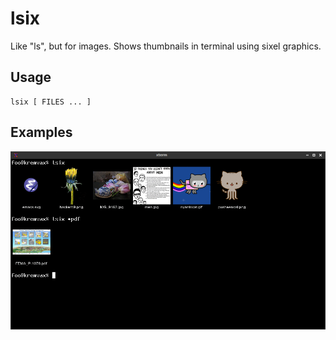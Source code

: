 # lsix
Like "ls", but for images. Shows thumbnails in terminal using sixel graphics.

## Usage

    lsix [ FILES ... ]

## Examples

![Example 1 of lsix usage](/README.md.d/example1.png "Most basic usage")

